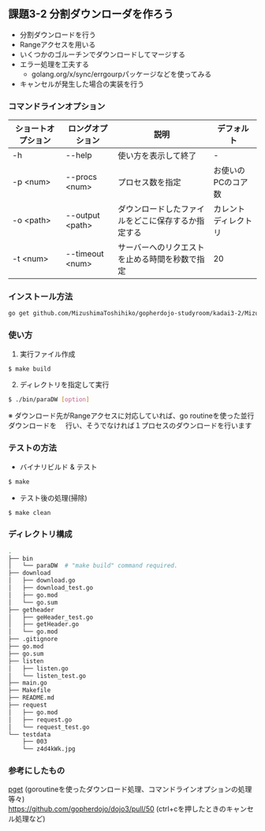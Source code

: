 ## 課題3-2 分割ダウンローダを作ろう
- 分割ダウンロードを行う
- Rangeアクセスを用いる
- いくつかのゴルーチンでダウンロードしてマージする
- エラー処理を工夫する
  - golang.org/x/sync/errgourpパッケージなどを使ってみる
- キャンセルが発生した場合の実装を行う



### コマンドラインオプション

 | ショートオプション | ロングオプション | 説明 | デフォルト |
 | --------- | --------- | --------- | --------- |
 | -h | --help | 使い方を表示して終了 | - |
 | -p \<num> | --procs \<num> | プロセス数を指定 | お使いのPCのコア数 |
 | -o \<path> | --output \<path> | ダウンロードしたファイルをどこに保存するか指定する | カレントディレクトリ |
 | -t \<num> | --timeout \<num> | サーバーへのリクエストを止める時間を秒数で指定 | 20 |


### インストール方法
```bash
go get github.com/MizushimaToshihiko/gopherdojo-studyroom/kadai3-2/Mizushima
```

### 使い方
1. 実行ファイル作成
```bash
$ make build
```
2. ディレクトリを指定して実行
```bash
$ ./bin/paraDW [option]
```
※ ダウンロード先がRangeアクセスに対応していれば、go routineを使った並行ダウンロードを
　行い、そうでなければ１プロセスのダウンロードを行います

### テストの方法
- バイナリビルド & テスト
```bash
$ make
```
- テスト後の処理(掃除)
```bash
$ make clean
```

### ディレクトリ構成
```bash
.
├── bin  
│   └── paraDW  # "make build" command required.  
├── download  
│   ├── download.go  
│   ├── download_test.go  
│   ├── go.mod  
│   └── go.sum  
├── getheader  
│   ├── geHeader_test.go  
│   ├── getHeader.go  
│   └── go.mod  
├── .gitignore  
├── go.mod  
├── go.sum  
├── listen  
│   ├── listen.go  
│   └── listen_test.go  
├── main.go  
├── Makefile  
├── README.md  
├── request  
│   ├── go.mod  
│   ├── request.go  
│   └── request_test.go  
└── testdata  
    ├── 003  
    └── z4d4kWk.jpg  
```

### 参考にしたもの
[pget](https://qiita.com/codehex/items/d0a500ac387d39a34401)  (goroutineを使ったダウンロード処理、コマンドラインオプションの処理等々)  
https://github.com/gopherdojo/dojo3/pull/50  (ctrl+cを押したときのキャンセル処理など)